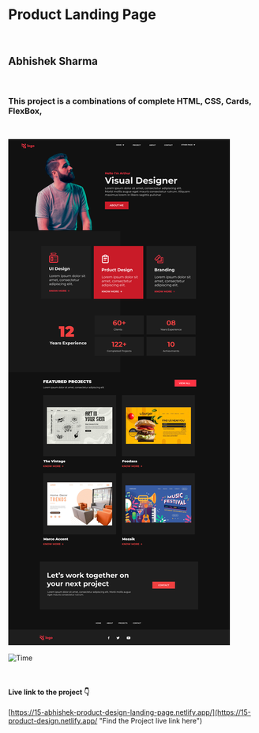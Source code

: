 # Product Landing Page

<br>

## Abhishek Sharma

<br>

### This project is a combinations of complete HTML, CSS, Cards, FlexBox,

<br>

![Product Landing Page](./Product%20Design%20LandingPage.png)

![Time](https://img.shields.io/badge/TIme-3%20Hours-red "Time taken to complete this project")

<br>

#### Live link to the project 👇

[https://15-abhishek-product-design-landing-page.netlify.app/](https://15-product-design.netlify.app/ "Find the Project live link here")

<br>
